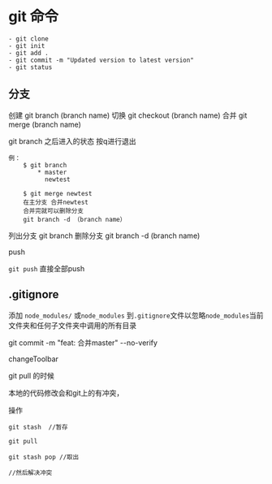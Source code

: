 # git 命令
    - git clone 
    - git init
    - git add . 
    - git commit -m "Updated version to latest version"
    - git status 
## 分支
创建
    git branch (branch name)
切换
    git checkout (branch name)
合并
    git merge (branch name)
    

git branch 之后进入的状态 按q进行退出

    例：    
        $ git branch
            * master
              newtest
    
        $ git merge newtest
        在主分支 合并newtest
        合并完就可以删除分支
        git branch -d （branch name）

列出分支
    git branch
删除分支
    git branch -d (branch name)

push

`git push` 直接全部push

## .gitignore

添加 `node_modules/` 或`node_modules` 到`.gitignore`文件以忽略`node_modules`当前文件夹和任何子文件夹中调用的所有目录





git commit -m "feat: 合并master" --no-verify       

changeToolbar







git pull 的时候

本地的代码修改会和git上的有冲突，

操作

```
git stash  //暂存

git pull

git stash pop //取出

//然后解决冲突

```

